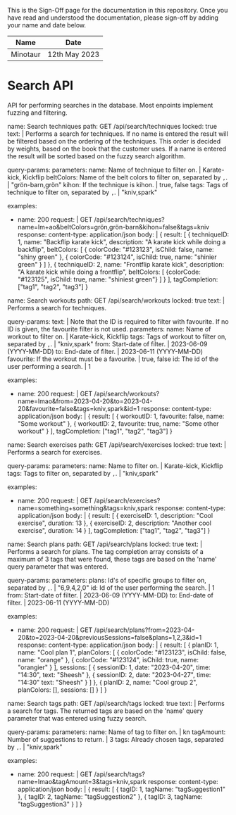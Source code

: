 <!-- sign-off-sheet:start -->
<!-- sign-off-cadence:1 month -->

This is the Sign-Off page for the documentation in this repository. Once you have read
and understood the documentation, please sign-off by adding your name and date below.

| Name          | Date            |
|--|--|
| Minotaur      | 12th May 2023   |
<!-- sign-off-sheet:end -->

# Search API

API for performing searches in the database. Most enpoints
implement fuzzing and filtering.

<api>
name: Search techniques
path: GET /api/search/techniques
locked: true
text: |
    Performs a search for techniques.
    If no name is entered the result will be filtered based on the ordering
    of the techniques. This order is decided by weights, based on the book
    that the customer uses.
    If a name is entered the result will be sorted based on the fuzzy search
    algorithm.

query-params:
    parameters:
        name: Name of technique to filter on. | Karate-kick, Kickflip
        beltColors: Name of the belt colors to filter on, separated by `,`. | "grön-barn,grön"
        kihon: If the technique is kihon. | true, false
        tags: Tags of technique to filter on, separated by `,`. | "kniv,spark"

examples:
  - name: 200
    request: |
        GET /api/search/techniques?name=lm+ao&beltColors=grön,grön-barn&kihon=false&tags=kniv
    response:
        content-type: application/json
        body: |
            {
                result: [
                    {
                        techniqueID: 1,
                        name: "Backflip karate kick",
                        description: "A karate kick while doing a backflip",
                        beltColors: [
                            { colorCode: "#123123", isChild: false, name: "shiny green" },
                            { colorCode: "#123124", isChild: true, name: "shinier green" }
                        ]
                    },
                    {
                        techniqueID: 2,
                        name: "Frontflip karate kick",
                        description: "A karate kick while doing a frontflip",
                        beltColors: [
                            {colorCode: "#123125", isChild: true, name: "shiniest green"}
                        ]
                    }
                ],
                tagCompletion: ["tag1", "tag2", "tag3"]
            }
</api>

<api>
name: Search workouts
path: GET /api/search/workouts
locked: true
text: |
    Performs a search for techniques.

    

query-params:
    text: |
        Note that the ID is required to filter with favourite. If no
        ID is given, the favourite filter is not used.
    parameters:
        name: Name of workout to filter on. | Karate-kick, Kickflip
        tags: Tags of workout to filter on, separated by `,`. | "kniv,spark"
        from: Start-date of filter. | 2023-06-09 (YYYY-MM-DD)
        to: End-date of filter. | 2023-06-11 (YYYY-MM-DD)
        favourite: If the workout must be a favourite. | true, false
        id: The id of the user performing a search. | 1

examples:
  - name: 200
    request: |
        GET /api/search/workouts?name=lmao&from=2023-04-20&to=2023-04-20&favourite=false&tags=kniv,spark&id=1
    response:
        content-type: application/json
        body: |
            {
                result: [
                    {
                        workoutID: 1,
                        favourite: false,
                        name: "Some workout"
                    },
                    {
                        workoutID: 2,
                        favourite: true,
                        name: "Some other workout"
                    }
                ],
                tagCompletion: ["tag1", "tag2", "tag3"]
            }
</api>

<api>
name: Search exercises
path: GET /api/search/exercises
locked: true
text: |
    Performs a search for exercises.

    

query-params:
    parameters:
        name: Name to filter on. | Karate-kick, Kickflip
        tags: Tags to filter on, separated by `,`. | "kniv,spark"

examples:
  - name: 200
    request: |
        GET /api/search/exercises?name=something+something&tags=kniv,spark
    response:
        content-type: application/json
        body: |
            {
                result: [
                    {
                        exerciseID: 1,
                        description: "Cool exercise",
                        duration: 13
                    },
                    {
                        exerciseID: 2,
                        description: "Another cool exercise",
                        duration: 14
                    }
                ],
                tagCompletion: ["tag1", "tag2", "tag3"]
            }
</api>

<api>
name: Search plans
path: GET /api/search/plans
locked: true
text: |
    Performs a search for plans.
    The tag completion array consists of a maximum of 3 tags that were found, these tags
    are based on the 'name' query parameter that was entered.

query-params:
    parameters:
        plans: Id's of specific groups to filter on, separated by `,`. | "6,9,4,2,0"
        id: Id of the user performing the search. | 1
        from: Start-date of filter. | 2023-06-09 (YYYY-MM-DD)
        to: End-date of filter. | 2023-06-11 (YYYY-MM-DD)

examples:
  - name: 200
    request: |
        GET /api/search/plans?from=2023-04-20&to=2023-04-20&previousSessions=false&plans=1,2,3&id=1
    response:
        content-type: application/json
        body: |
            {
                result: [
                    {
                        planID: 1,
                        name: "Cool plan 1",
                        planColors: [
                            { colorCode: "#123123", isChild: false, name: "orange" },
                            { colorCode: "#123124", isChild: true, name: "orangier" }
                        ],
                        sessions: [
                            {
                                sessionID: 1,
                                date: "2023-04-20",
                                time: "14:30",
                                text: "Sheesh"
                            },
                            {
                                sessionID: 2,
                                date: "2023-04-27",
                                time: "14:30"
                                text: "Sheesh"
                            }
                        ]
                    },
                    {
                        planID: 2,
                        name: "Cool group 2",
                        planColors: [],
                        sessions: []
                    }
                ]
            }
</api>

<api>
name: Search tags
path: GET /api/search/tags
locked: true
text: |
    Performs a search for tags.
    The returned tags are based on the 'name' query parameter that was entered using fuzzy search. 

query-params:
    parameters:
        name: Name of tag to filter on. | kn
        tagAmount: Number of suggestions to return. | 3
        tags: Already chosen tags, separated by `,`. | "kniv,spark"

examples:
  - name: 200
    request: |
        GET /api/search/tags?name=lmao&tagAmount=3&tags=kniv,spark
    response:
        content-type: application/json
        body: |
            {
                result: [
                    {
                        tagID: 1,
                        tagName: "tagSuggestion1"
                    },
                    {
                        tagID: 2,
                        tagName: "tagSuggestion2"
                    },
                    {
                        tagID: 3,
                        tagName: "tagSuggestion3"
                    }
                ]
            }
</api>